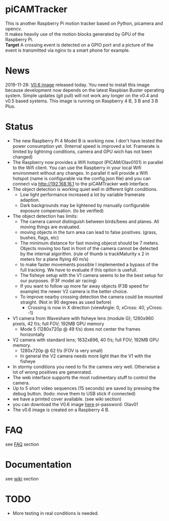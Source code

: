 # piCAMTracker
This is another Raspberry Pi motion tracker based on Python, picamera and opencv.   
It makes heavily use of the motion blocks generated by GPU of the Raspberry Pi.   
**Target** A crossing event is detected on a GPIO port and a picture of the event is transmitted via nginx to a smart phone for example.
# News
2019-11-28: [V0.6 image](https://drive.google.com/open?id=1cBqNRBz5Sk2BXvCXzRsDkvuWkLvD_kb-) released today. You need to install this image because development now depends on the latest Raspbian Buster operating system. Simple updates (git pull) will not work any longer on the v0.4 and v0.5 based systems. This image is running on Raspberry 4 B, 3 B and 3 B Plus.
 
# Status
* The new Raspberry Pi 4 Model B is working now. I don't have tested the power consumption yet. (Internal speed is improved a lot. Framerate is limited by lightning conditions, camera and GPU wich has not been changed)
* The Raspberry now provides a Wifi hotspot (PICAM/Olav0101) in parallel to the Wifi client. You can use the Raspberry in your local Wifi environment without any changes. In parallel it will provide a Wifi hotspot (name is configurable via the config.json file) and you can connect via http://192.168.16.1 to the piCAMTracker web interface.  
* The object detection is working quiet well in different light conditions.
  * Low light performance increased a lot by variable framerate adaption.
  * Dark backgrounds may be lightened by manually configurable exposure compensation. (to be verified) 
* The object detection has limits: 
  * The camera cannot distinguish between birds/bees and planes. All moving things are evaluated.
  * moving objects in the turn area can lead to false positives. (grass, bushes, flags, etc)
  * The minimum distance for fast moving objecst should be 7 meters. Objects moving too fast in front of the camera cannot be detected by the internal algorithm. (rule of thumb is trackMaturity x 2 in meters for a plane flying 40 m/s)
  * to make faster movements possible I implemented a bypass of the full tracking. We have to evaluate if this option is usefull.
  * The fisheye setup with the V1 camera seems to be the best setup for our purposes. (F3F model air racing)
  * If you want to follow up more far away objects (F3B speed for example) the newer V2 camera is the better choice.
  * To improve nearby crossing detection the camera could be mounted straight. (Not in 90 degrees as used before)
    * Crossing is now in X direction (viewAngle: 0, xCross: 40, yCross: -1)  
* V1 camera from Waveshare with fisheye lens (module G); 1280x960 pixels, 42 f/s; full FOV; 192MB GPU memory
  * Mode 5 (1280x720p @ 49 f/s) does not center the frames horizontally
* V2 camera with standard lens; 1632x896, 40 f/s; full FOV; 192MB GPU memory.
  * 1280x720p @ 62 f/s (FOV is very small)
  * In general the V2 camera needs more light than the V1 with the fisheye
* In stormy conditions you need to fix the camera very well. Otherwise a lot of wrong positives are genenrated.
* The web interface supports the most rudimentary stuff to control the camera.
* Up to 5 short video sequences (15 seconds) are saved by pressing the debug button. (todo: move them  to USB stick if connected)   
* we have a printed cover available. (see wiki section)
* you can download the V0.6 image [here](https://drive.google.com/open?id=1cBqNRBz5Sk2BXvCXzRsDkvuWkLvD_kb-)
  pi-password: Olav01
* The v0.6 image is created on a Raspberry 4 B.

# FAQ
see [FAQ](https://github.com/barney-NG/piCAMTracker/wiki/FAQ) section

# Documentation
see [wiki](https://github.com/barney-NG/piCAMTracker/wiki) section

# TODO
* More testing in real conditions is needed.

